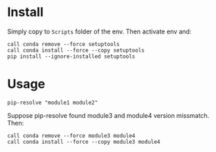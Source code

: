 # Install

Simply copy to `Scripts` folder of the env. Then activate env and:

```
call conda remove --force setuptools
call conda install --force --copy setuptools
pip install --ignore-installed setuptools
```

# Usage

`pip-resolve "module1 module2"`

Suppose pip-resolve found module3 and module4 version missmatch. Then:

```
call conda remove --force module3 module4
call conda install --force --copy module3 module4
```
